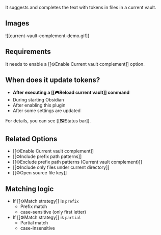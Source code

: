 It suggests and completes the text with tokens in files in a current vault.

## Images

![[current-vault-complement-demo.gif]]

## Requirements

It needs to enable a [[⚙️Enable Current vault complement]] option.

## When does it update tokens?

- **After executing a [[🎮Reload current vault]] command**
- During starting Obsidian
- After enabling this plugin
- After some settings are updated

For details, you can see [[🖼️Status bar]].

## Related Options

- [[⚙️Enable Current vault complement]]
- [[⚙️Include prefix path patterns]]
- [[⚙️Exclude prefix path patterns (Current vault complement)]]
- [[⚙️Include only files under current directory]]
- [[⚙️Open source file key]]

## Matching logic

- If [[⚙️Match strategy]] is `prefix`
	- Prefix match
	- case-sensitive (only first letter)
- If [[⚙️Match strategy]] is `partial`
	- Partial match
	- case-insensitive
